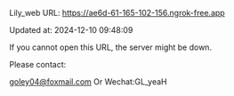 Lily_web URL: https://ae6d-61-165-102-156.ngrok-free.app

Updated at: 2024-12-10 09:48:09

If you cannot open this URL, the server might be down.

Please contact: 

goley04@foxmail.com Or Wechat:GL_yeaH